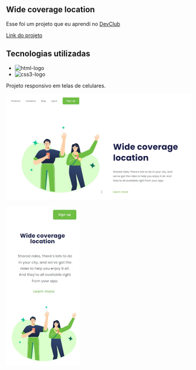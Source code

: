 ## Wide coverage location

Esse foi um projeto que eu aprendi no <a href="https://rodolfomori.com.br/devclub/">DevClub</a>

<a href="https://projeto1-teste-responsivo.netlify.app/">Link do projeto</a>

<h2>Tecnologias utilizadas</h2>
  
  - <img height="22" width="22" src="https://cdn.simpleicons.org/html5/#F7DF1E" alt="html-logo"/> 
  - <img height="22" width="22" src="https://cdn.simpleicons.org/css3/#1572B6" alt="css3-logo"/> 

<p>Projeto responsivo em telas de celulares.</p>

<img width="700px" src="https://github.com/RABF1969/wide-coverage-lacation/blob/main/img/desktop.jpg"/><br><br> <img width="200px" src="https://github.com/RABF1969/wide-coverage-lacation/blob/main/img/mobile.jpg" alt="img-mobile"/>
